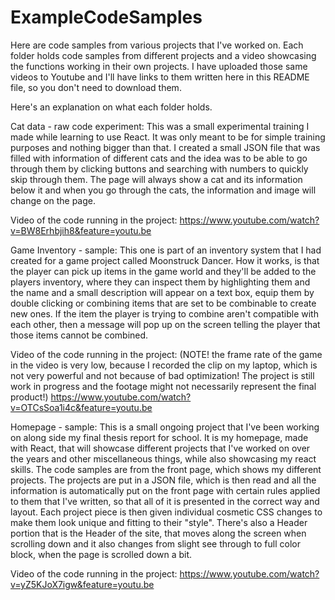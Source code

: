 # ExampleCodeSamples

Here are code samples from various projects that I've worked on.
Each folder holds code samples from different projects and a video showcasing the functions working in their own projects. 
I have uploaded those same videos to Youtube and I'll have links to them written here in this README file, so you don't need to download them.

Here's an explanation on what each folder holds.

Cat data - raw code experiment:
This was a small experimental training I made while learning to use React. It was only meant to be for simple training purposes and nothing bigger than that.
I created a small JSON file that was filled with information of different cats and the idea was to be able to go through them by clicking buttons and searching with numbers to
quickly skip through them.
The page will always show a cat and its information below it and when you go through the cats, the information and image will change on the page.

Video of the code running in the project:
https://www.youtube.com/watch?v=BW8Erhbjih8&feature=youtu.be

Game Inventory - sample:
This one is part of an inventory system that I had created for a game project called Moonstruck Dancer.
How it works, is that the player can pick up items in the game world and they'll be added to the players inventory, 
where they can inspect them by highlighting them and the name and a small description will appear on a text box, 
equip them by double clicking or combining items that are set to be combinable to create new ones. If the item the player is trying to combine aren't compatible with each 
other, then a message will pop up on the screen telling the player that those items cannot be combined.

Video of the code running in the project: (NOTE! the frame rate of the game in the video is very low, because I recorded the clip on my laptop, which is not very powerful
and not because of bad optimization! The project is still work in progress and the footage might not necessarily represent the final product!)
https://www.youtube.com/watch?v=OTCsSoa1i4c&feature=youtu.be


Homepage - sample:
This is a small ongoing project that I've been working on along side my final thesis report for school. 
It is my homepage, made with React, that will showcase different projects that I've
worked on over the years and other miscellaneous things, while also showcasing my react skills.
The code samples are from the front page, which shows my different projects. The projects are put in a JSON file, which is then read 
and all the information is automatically put on the front page with certain rules applied to them that I've written, so that all of it is presented in the correct way and layout.
Each project piece is then given individual cosmetic CSS changes to make them look unique and fitting to their "style".
There's also a Header portion that is the Header of the site, that moves along the screen when scrolling down and it also changes from slight see through to full color block, when the page is scrolled down a bit. 

Video of the code running in the project:
https://www.youtube.com/watch?v=yZ5KJoX7igw&feature=youtu.be
